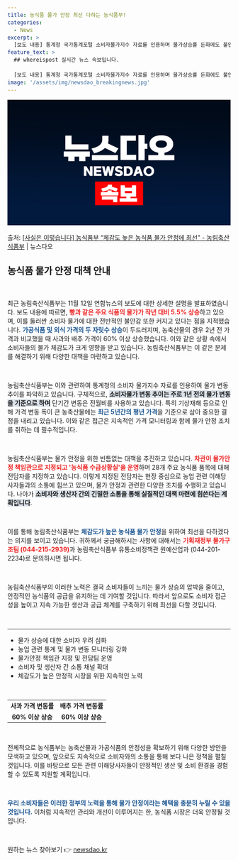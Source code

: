 ```yaml
---
title: 농식품 물가 안정 최선 다하는 농식품부!
categories:
  - News
excerpt: >
  [보도 내용] 통계청 국가통계포털 소비자물가지수 자료를 인용하며 물가상승률 둔화에도 불안가공식품 9개외식 5…
feature_text: >
  ## whereispost 실시간 뉴스 속보입니다.

  [보도 내용] 통계청 국가통계포털 소비자물가지수 자료를 인용하며 물가상승률 둔화에도 불안가공식품 9개외식 5…
image: '/assets/img/newsdao_breakingnews.jpg'
---
```


![뉴스다오 속보](/assets/img/newsdao_breakingnews.jpg)

<p>출처: <a href="https://newsdao.kr/2503" rel="dofollow">[사실은 이렇습니다] 농식품부 “체감도 높은 농식품 물가 안정에 최선” - 농림축산식품부</a> | 뉴스다오</p>

<h2 data-ke-size="size26">농식품 물가 안정 대책 안내</h2>

<p data-ke-size="size16">&nbsp;</p>

최근 농림축산식품부는 11월 12일 연합뉴스의 보도에 대한 상세한 설명을 발표하였습니다. 보도 내용에 따르면, <b><span style="color: #ee2323;">빵과 같은 주요 식품의 물가가 작년 대비 5.5% 상승</span></b>하고 있으며, 이를 둘러싼 소비자 물가에 대한 전반적인 불안감 또한 커지고 있다는 점을 지적했습니다. <b><span style="color: #1a5490;">가공식품 및 외식 가격의 두 자릿수 상승</span></b>이 두드러지며, 농축산물의 경우 2년 전 가격과 비교했을 때 사과와 배추 가격이 60% 이상 상승했습니다. 이와 같은 상황 속에서 소비자들의 물가 체감도가 크게 영향을 받고 있습니다. 농림축산식품부는 이 같은 문제를 해결하기 위해 다양한 대책을 마련하고 있습니다. 

<p data-ke-size="size16">&nbsp;</p>

농림축산식품부는 이와 관련하여 통계청의 소비자 물가지수 자료를 인용하여 물가 변동 추이를 파악하고 있습니다. 구체적으로, <b><span style="background-color: #21538527;">소비자물가 변동 추이는 주로 1년 전의 물가 변동을 기준으로 하며</span></b> 단기간 변동은 전월비를 사용하고 있습니다. 특히 기상재해 등으로 인해 가격 변동 폭이 큰 농축산물에는 <b><span style="color: #1a5490;">최근 5년간의 평년 가격</span></b>을 기준으로 삼아 중요한 결정을 내리고 있습니다. 이와 같은 접근은 지속적인 가격 모니터링과 함께 물가 안정 조치를 취하는 데 필수적입니다. 

<p data-ke-size="size16">&nbsp;</p>

농림축산식품부는 물가 안정을 위한 빈틈없는 대책을 추진하고 있습니다. <b><span style="color: #ee2323;">차관이 물가안정 책임관으로 지정되고 '농식품 수급상황실'을 운영</span></b>하며 28개 주요 농식품 품목에 대해 전담자를 지정하고 있습니다. 이렇게 지정된 전담자는 현장 중심으로 농업 관련 이해당사자들과의 소통에 힘쓰고 있으며, 물가 안정과 관련한 다양한 조치를 수행하고 있습니다. 나아가 <b><span style="background-color: #21538527;">소비자와 생산자 간의 긴밀한 소통을 통해 실질적인 대책 마련에 힘쓴다는 계획입니다</span></b>.

<p data-ke-size="size16">&nbsp;</p>

이를 통해 농림축산식품부는 <b><span style="color: #1a5490;">체감도가 높은 농식품 물가 안정</span></b>을 위하여 최선을 다하겠다는 의지를 보이고 있습니다. 귀하께서 궁금해하시는 사항에 대해서는 <b><span style="color: #ee2323;">기획재정부 물가구조팀 (044-215-2939)</span></b>과 농림축산식품부 유통소비정책관 원예산업과 (044-201-2234)로 문의하시면 됩니다. 

<p data-ke-size="size16">&nbsp;</p>

농림축산식품부의 이러한 노력은 결국 소비자들이 느끼는 물가 상승의 압박을 줄이고, 안정적인 농식품의 공급을 유지하는 데 기여할 것입니다. 따라서 앞으로도 소비자 접근성을 높이고 지속 가능한 생산과 공급 체계를 구축하기 위해 최선을 다할 것입니다. 

<p data-ke-size="size16">&nbsp;</p>

<hr>

<ul>
    <li>물가 상승에 대한 소비자 우려 심화</li>
    <li>농업 관련 통계 및 물가 변동 모니터링 강화</li>
    <li>물가안정 책임관 지정 및 전담팀 운영</li>
    <li>소비자 및 생산자 간 소통 채널 확대</li>
    <li>체감도가 높은 안정적 시장을 위한 지속적인 노력</li>
</ul>

<p data-ke-size="size16">&nbsp;</p>

<table>
    <tr>
        <td style="text-align: center; height: 17px;"><b>사과 가격 변동률</b></td>
        <td style="text-align: center; height: 17px;"><b>배추 가격 변동률</b></td>
    </tr>
    <tr>
        <td style="text-align: center; height: 17px;"><b>60% 이상 상승</b></td>
        <td style="text-align: center; height: 17px;"><b>60% 이상 상승</b></td>
    </tr>
</table>

<p data-ke-size="size16">&nbsp;</p>

전체적으로 농식품부는 농축산물과 가공식품의 안정성을 확보하기 위해 다양한 방안을 모색하고 있으며, 앞으로도 지속적으로 소비자와의 소통을 통해 보다 나은 정책을 펼칠 것입니다. 이를 바탕으로 모든 관련 이해당사자들이 안정적인 생산 및 소비 환경을 경험할 수 있도록 지원할 계획입니다. 

<p data-ke-size="size16">&nbsp;</p>

<b><span style="color: #1a5490;">우리 소비자들은 이러한 정부의 노력을 통해 물가 안정이라는 혜택을 충분히 누릴 수 있을 것입니다.</span></b> 이처럼 지속적인 관리와 개선이 이루어지는 한, 농식품 시장은 더욱 안정될 것입니다. 

<p data-ke-size="size16">&nbsp;</p> 

원하는 뉴스 찾아보기 👉 <a href="https://newsdao.kr" rel="dofollow">newsdao.kr</a>


